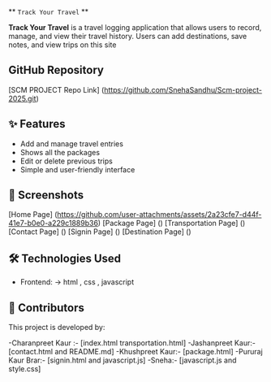  ** `` Track Your Travel `` **

**Track Your Travel** is a travel logging application that allows users to record, manage, and view their travel history. Users can add destinations, save notes, and view trips on this site 


 
## GitHub Repository 
[SCM PROJECT Repo Link] (https://github.com/SnehaSandhu/Scm-project-2025.git)



## ✨ Features
- Add and manage travel entries
- Shows all the packages 
- Edit or delete previous trips
- Simple and user-friendly interface



## 📸 Screenshots
[Home Page] (https://github.com/user-attachments/assets/2a23cfe7-d44f-41e7-b0e0-a229c1889b36)
[Package Page] ()
[Transportation Page] ()
[Contact Page] ()
[Signin Page] ()
[Destination Page] ()



## 🛠 Technologies Used
- Frontend: 
      -> html , css , javascript



## 👥 Contributors
This project is developed by:

-Charanpreet Kaur :- [index.html  transportation.html]
-Jashanpreet Kaur:-  [contact.html and README.md]
-Khushpreet Kaur:- [package.html]
-Pururaj Kaur Brar:- [signin.html and javascript.js]
-Sneha:- [javascript.js and style.css]


 







